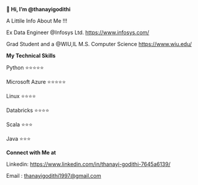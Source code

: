 **👋 Hi, I’m @thanayigodithi**

A Littile Info About Me !!!

Ex Data Engineer @Infosys Ltd. https://www.infosys.com/

Grad Student and a @WIU,IL M.S. Computer Science https://www.wiu.edu/

**My Technical Skills**

Python ⭐⭐⭐⭐⭐

Microsoft Azure ⭐⭐⭐⭐⭐

Linux ⭐⭐⭐⭐

Databricks ⭐⭐⭐⭐

Scala ⭐⭐⭐

Java ⭐⭐⭐


**Connect with Me at**

Linkedin: https://www.linkedin.com/in/thanayi-godithi-7645a6139/

Email : thanayigodithi1997@gmail.com

